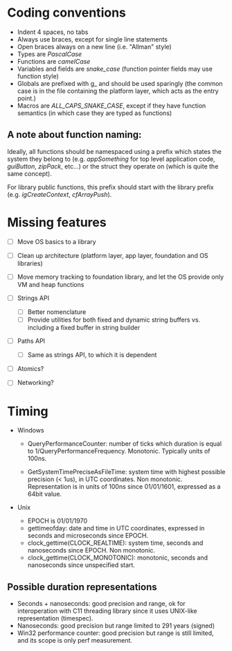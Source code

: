 # Coding conventions

* Indent 4 spaces, no tabs
* Always use braces, except for single line statements
* Open braces always on a new line (i.e. "Allman" style)
* Types are _PascalCase_
* Functions are _camelCase_
* Variables and fields are _snake_case_ (function pointer fields may use function style)
* Globals are prefixed with g_ and should be used sparingly (the common case is in the file containing the platform layer, which acts as the entry point.)
* Macros are _ALL_CAPS_SNAKE_CASE_, except if they have function semantics (in which case they are typed as functions)
  
## A note about function naming:

Ideally, all functions should be namespaced using a prefix which states the system they belong to (e.g. _appSomething_ for top level application code, _guiButton_, _zipPack_, etc...) or the struct they operate on (which is quite the same concept).

For library public functions, this prefix should start with the library prefix (e.g. _igCreateContext_, _cfArrayPush_).

# Missing features

- [ ] Move OS basics to a library
- [ ] Clean up architecture (platform layer, app layer, foundation and OS libraries)
- [ ] Move memory tracking to foundation library, and let the OS provide only VM and heap functions
- [ ] Strings API
    - [ ] Better nomenclature
    - [ ] Provide utilities for both fixed and dynamic string buffers vs. including a fixed buffer in string builder
- [ ] Paths API
    - [ ] Same as strings API, to which it is dependent
- [ ] Atomics?
- [ ] Networking?


# Timing

* Windows
    - QueryPerformanceCounter: number of ticks which duration is equal to 1/QueryPerformanceFrequency. Monotonic. Typically units of 100ns.

    - GetSystemTimePreciseAsFileTime: system time with highest possible precision (< 1us), in UTC coordinates. Non monotonic.
    Representation is in units of 100ns since 01/01/1601, expressed as a 64bit value. 

* Unix
    - EPOCH is 01/01/1970
    - gettimeofday: date and time in UTC coordinates, expressed in seconds and microseconds since EPOCH.
    - clock_gettime(CLOCK_REALTIME): system time, seconds and nanoseconds since EPOCH. Non monotonic.
    - clock_gettime(CLOCK_MONOTONIC): monotonic, seconds and nanoseconds since unspecified start.

## Possible duration representations

* Seconds + nanoseconds: good precision and range, ok for interoperation with C11 threading library since it uses UNIX-like representation (timespec).
* Nanoseconds: good precision but range limited to 291 years (signed)
* Win32 performance counter: good precision but range is still limited, and its scope is only perf measurement.
